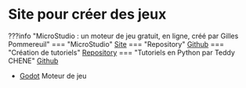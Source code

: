 # Site pour créer des jeux

???info "MicroStudio : un moteur de jeu gratuit, en ligne, créé par Gilles Pommereuil"
    === "MicroStudio"
        [Site](https://microstudio.dev/fr/)
    === "Repository"
        [Github](https://github.com/pmgl/microstudio)
    === "Création de tutoriels"
        [Repository](https://github.com/pmgl/microstudio/wiki/en-Creating-Tutorials)
    === "Tutoriels en Python par Teddy CHENE"
        [Github](https://gitlab.com/TeddyChene/microstudio)


- [Godot](https://godotengine.org/) Moteur de jeu